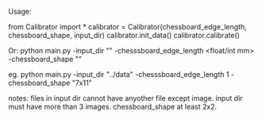Usage:

from Calibrator import *
    calibrator = Calibrator(chessboard_edge_length,
                            chessboard_shape,
                            input_dir)
    calibrator.init_data()
    calibrator.calibrate()

Or:
python main.py -input_dir "<str image folder dir>" -chesssboard_edge_length <float/int mm> -chessboard_shape "<str mxn>"

eg. python main.py -input_dir "../data" -chesssboard_edge_length 1 -chessboard_shape "7x11"

notes: 
  files in input dir cannot have anyother file except image. 
  input dir must have more than 3 images. 
  chessboard_shape at least 2x2.